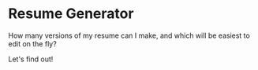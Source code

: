 # Resume Generator

How many versions of my resume can I make, and which will be easiest to edit on the fly?

Let's find out!
